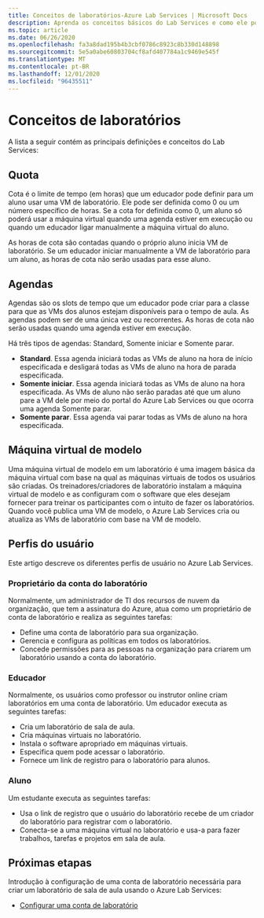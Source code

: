 ```yaml
---
title: Conceitos de laboratórios-Azure Lab Services | Microsoft Docs
description: Aprenda os conceitos básicos do Lab Services e como ele pode facilitar a criação e o gerenciamento de laboratórios.
ms.topic: article
ms.date: 06/26/2020
ms.openlocfilehash: fa3a8dad195b4b3cbf0786c8923c8b330d148898
ms.sourcegitcommit: 5e5a0abe60803704cf8afd407784a1c9469e545f
ms.translationtype: MT
ms.contentlocale: pt-BR
ms.lasthandoff: 12/01/2020
ms.locfileid: "96435511"
---
```

# <a name="labs-concepts"></a>Conceitos de laboratórios

A lista a seguir contém as principais definições e conceitos do Lab Services:

## <a name="quota"></a>Quota

Cota é o limite de tempo (em horas) que um educador pode definir para um aluno usar uma VM de laboratório. Ele pode ser definida como 0 ou um número específico de horas. Se a cota for definida como 0, um aluno só poderá usar a máquina virtual quando uma agenda estiver em execução ou quando um educador ligar manualmente a máquina virtual do aluno.  

As horas de cota são contadas quando o próprio aluno inicia VM de laboratório.  Se um educador iniciar manualmente a VM de laboratório para um aluno, as horas de cota não serão usadas para esse aluno.

## <a name="schedules"></a>Agendas

Agendas são os slots de tempo que um educador pode criar para a classe para que as VMs dos alunos estejam disponíveis para o tempo de aula.  As agendas podem ser de uma única vez ou recorrentes.  As horas de cota não serão usadas quando uma agenda estiver em execução.

Há três tipos de agendas: Standard, Somente iniciar e Somente parar.

- **Standard**.  Essa agenda iniciará todas as VMs de aluno na hora de início especificada e desligará todas as VMs de aluno na hora de parada especificada.
- **Somente iniciar**.   Essa agenda iniciará todas as VMs de aluno na hora especificada.  As VMs de aluno não serão paradas até que um aluno pare a VM dele por meio do portal do Azure Lab Services ou que ocorra uma agenda Somente parar.
- **Somente parar**.  Essa agenda vai parar todas as VMs de aluno na hora especificada.  

## <a name="template-virtual-machine"></a>Máquina virtual de modelo

Uma máquina virtual de modelo em um laboratório é uma imagem básica da máquina virtual com base na qual as máquinas virtuais de todos os usuários são criadas. Os treinadores/criadores de laboratório instalam a máquina virtual de modelo e as configuram com o software que eles desejam fornecer para treinar os participantes com o intuito de fazer os laboratórios. Quando você publica uma VM de modelo, o Azure Lab Services cria ou atualiza as VMs de laboratório com base na VM de modelo.

## <a name="user-profiles"></a>Perfis do usuário

Este artigo descreve os diferentes perfis de usuário no Azure Lab Services.

### <a name="lab-account-owner"></a>Proprietário da conta do laboratório

Normalmente, um administrador de TI dos recursos de nuvem da organização, que tem a assinatura do Azure, atua como um proprietário de conta de laboratório e realiza as seguintes tarefas:

- Define uma conta de laboratório para sua organização.
- Gerencia e configura as políticas em todos os laboratórios.
- Concede permissões para as pessoas na organização para criarem um laboratório usando a conta do laboratório.

### <a name="educator"></a>Educador

Normalmente, os usuários como professor ou instrutor online criam laboratórios em uma conta de laboratório. Um educador executa as seguintes tarefas:

- Cria um laboratório de sala de aula.
- Cria máquinas virtuais no laboratório.
- Instala o software apropriado em máquinas virtuais.
- Especifica quem pode acessar o laboratório.
- Fornece um link de registro para o laboratório para alunos.

### <a name="student"></a>Aluno

Um estudante executa as seguintes tarefas:

- Usa o link de registro que o usuário do laboratório recebe de um criador do laboratório para registrar com o laboratório.
- Conecta-se a uma máquina virtual no laboratório e usa-a para fazer trabalhos, tarefas e projetos em sala de aula.

## <a name="next-steps"></a>Próximas etapas

Introdução à configuração de uma conta de laboratório necessária para criar um laboratório de sala de aula usando o Azure Lab Services:

- [Configurar uma conta de laboratório](tutorial-setup-lab-account.md)
